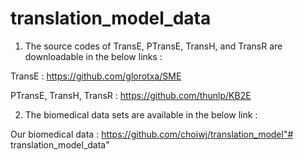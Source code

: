 # translation_model_data


1. The source codes of TransE, PTransE, TransH, and TransR are downloadable in the below links :

TransE : https://github.com/glorotxa/SME

PTransE, TransH, TransR : https://github.com/thunlp/KB2E


2. The biomedical data sets are available in the below link :

Our biomedical data : https://github.com/choiwj/translation_model"# translation_model_data" 
